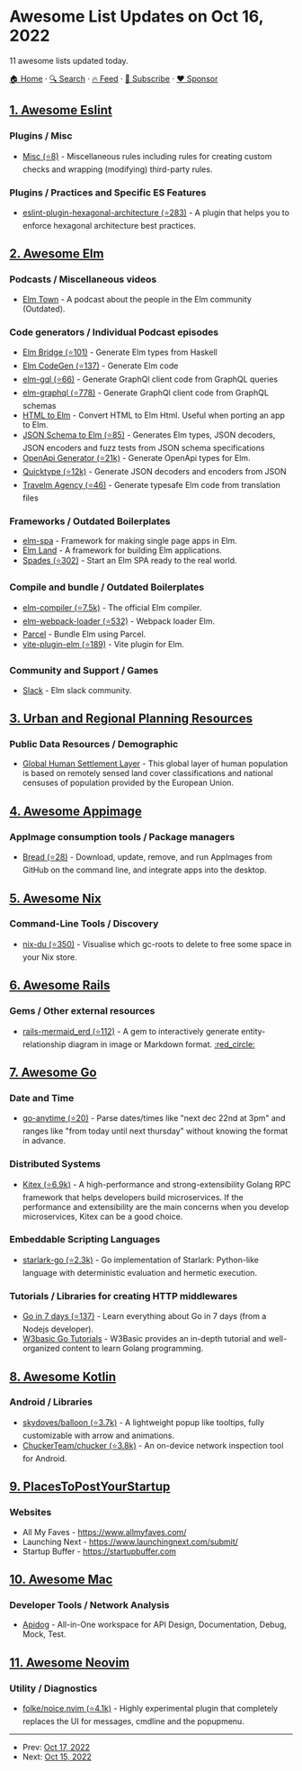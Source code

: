 # Awesome List Updates on Oct 16, 2022

11 awesome lists updated today.

[🏠 Home](/README.md) · [🔍 Search](https://www.trackawesomelist.com/search/) · [🔥 Feed](https://www.trackawesomelist.com/rss.xml) · [📮 Subscribe](https://trackawesomelist.us17.list-manage.com/subscribe?u=d2f0117aa829c83a63ec63c2f&id=36a103854c) · [❤️  Sponsor](https://github.com/sponsors/theowenyoung)



## [1. Awesome Eslint](/content/dustinspecker/awesome-eslint/README.md)

### Plugins / Misc

*   [Misc (⭐8)](https://github.com/ilyub/eslint-plugin-misc) - Miscellaneous rules including rules for creating custom checks and wrapping (modifying) third-party rules.

### Plugins / Practices and Specific ES Features

*   [eslint-plugin-hexagonal-architecture (⭐283)](https://github.com/CodelyTV/eslint-plugin-hexagonal-architecture) - A plugin that helps you to enforce hexagonal architecture best practices.

## [2. Awesome Elm](/content/sporto/awesome-elm/README.md)

### Podcasts / Miscellaneous videos

*   [Elm Town](https://elmtown.github.io/) - A podcast about the people in the Elm community (Outdated).

### Code generators / Individual Podcast episodes

*   [Elm Bridge (⭐101)](https://github.com/agrafix/elm-bridge) - Generate Elm types from Haskell
*   [Elm CodeGen (⭐137)](https://github.com/mdgriffith/elm-codegen) - Generate Elm code
*   [elm-gql (⭐66)](https://github.com/vendrinc/elm-gql) - Generate GraphQl client code from GraphQL queries
*   [elm-graphql (⭐778)](https://github.com/dillonkearns/elm-graphql) - Generate GraphQl client code from GraphQL schemas
*   [HTML to Elm](http://mbylstra.github.io/html-to-elm/) - Convert HTML to Elm Html. Useful when porting an app to Elm.
*   [JSON Schema to Elm (⭐85)](https://github.com/dragonwasrobot/json-schema-to-elm) - Generates Elm types, JSON decoders, JSON encoders and fuzz tests from JSON schema specifications
*   [OpenApi Generator (⭐21k)](https://github.com/OpenAPITools/openapi-generator) - Generate OpenApi types for Elm.
*   [Quicktype (⭐12k)](https://github.com/quicktype/quicktype) - Generate JSON decoders and encoders from JSON
*   [Travelm Agency (⭐46)](https://github.com/andreasewering/travelm-agency) - Generate typesafe Elm code from translation files

### Frameworks / Outdated Boilerplates

*   [elm-spa](https://www.elm-spa.dev/) - Framework for making single page apps in Elm.
*   [Elm Land](https://elm.land/) - A framework for building Elm applications.
*   [Spades (⭐302)](https://github.com/rogeriochaves/spades) - Start an Elm SPA ready to the real world.

### Compile and bundle / Outdated Boilerplates

*   [elm-compiler (⭐7.5k)](https://github.com/elm/compiler) - The official Elm compiler.
*   [elm-webpack-loader (⭐532)](https://github.com/elm-community/elm-webpack-loader) - Webpack loader Elm.
*   [Parcel](https://parceljs.org/languages/elm/) - Bundle Elm using Parcel.
*   [vite-plugin-elm (⭐189)](https://github.com/hmsk/vite-plugin-elm) - Vite plugin for Elm.

### Community and Support / Games

*   [Slack](https://elm-lang.org/community/slack) - Elm slack community.

## [3. Urban and Regional Planning Resources](/content/APA-Technology-Division/urban-and-regional-planning-resources/README.md)

### Public Data Resources / Demographic

*   [Global Human Settlement Layer](https://ghsl.jrc.ec.europa.eu/download.php?ds=pop) - This global layer of human population is based on remotely sensed land cover classifications and national censuses of population provided by the European Union.

## [4. Awesome Appimage](/content/AppImageCommunity/awesome-appimage/README.md)

### AppImage consumption tools / Package managers

*   [Bread (⭐28)](https://github.com/pegvin/bread) - Download, update, remove, and run AppImages from GitHub on the command line, and integrate apps into the desktop.

## [5. Awesome Nix](/content/nix-community/awesome-nix/README.md)

### Command-Line Tools / Discovery

*   [nix-du (⭐350)](https://github.com/symphorien/nix-du) - Visualise which gc-roots to delete to free some space in your Nix store.

## [6. Awesome Rails](/content/gramantin/awesome-rails/README.md)

### Gems / Other external resources

*   [rails-mermaid\_erd (⭐112)](https://github.com/koedame/rails-mermaid_erd) - A gem to interactively generate entity-relationship diagram in image or Markdown format. [:red\_circle:](https://rubygems.org/gems/rails-mermaid_erd)

## [7. Awesome Go](/content/avelino/awesome-go/README.md)

### Date and Time

*   [go-anytime (⭐20)](https://github.com/ijt/go-anytime) - Parse dates/times like "next dec 22nd at 3pm" and ranges like "from today until next thursday" without knowing the format in advance.

### Distributed Systems

*   [Kitex (⭐6.9k)](https://github.com/cloudwego/kitex) - A high-performance and strong-extensibility Golang RPC framework that helps developers build microservices. If the performance and extensibility are the main concerns when you develop microservices, Kitex can be a good choice.

### Embeddable Scripting Languages

*   [starlark-go (⭐2.3k)](https://github.com/google/starlark-go) - Go implementation of Starlark: Python-like language with deterministic evaluation and hermetic execution.

### Tutorials / Libraries for creating HTTP middlewares

*   [Go in 7 days (⭐137)](https://github.com/harrytran103/7_days_of_go) - Learn everything about Go in 7 days (from a Nodejs developer).
*   [W3basic Go Tutorials](https://www.w3basic.com/golang/) - W3Basic provides an in-depth tutorial and well-organized content to learn Golang programming.

## [8. Awesome Kotlin](/content/KotlinBy/awesome-kotlin/README.md)

### Android / Libraries

*   [skydoves/balloon (⭐3.7k)](https://github.com/skydoves/balloon) - A lightweight popup like tooltips, fully customizable with arrow and animations.
*   [ChuckerTeam/chucker (⭐3.8k)](https://github.com/ChuckerTeam/chucker) - An on-device network inspection tool for Android.

## [9. PlacesToPostYourStartup](/content/mmccaff/PlacesToPostYourStartup/README.md)

### Websites

*   All My Faves - <https://www.allmyfaves.com/>
*   Launching Next - <https://www.launchingnext.com/submit/>
*   Startup Buffer - <https://startupbuffer.com>

## [10. Awesome Mac](/content/jaywcjlove/awesome-mac/README.md)

### Developer Tools / Network Analysis

*   [Apidog](https://www.apidog.com/) - All-in-One workspace for API Design, Documentation, Debug, Mock, Test.

## [11. Awesome Neovim](/content/rockerBOO/awesome-neovim/README.md)

### Utility / Diagnostics

*   [folke/noice.nvim (⭐4.1k)](https://github.com/folke/noice.nvim) - Highly experimental plugin that completely replaces the UI for messages, cmdline and the popupmenu.

---

- Prev: [Oct 17, 2022](/content/2022/10/17/README.md)
- Next: [Oct 15, 2022](/content/2022/10/15/README.md)